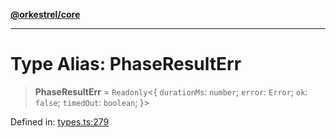 [**@orkestrel/core**](../index.md)

***

# Type Alias: PhaseResultErr

> **PhaseResultErr** = `Readonly`\<\{ `durationMs`: `number`; `error`: `Error`; `ok`: `false`; `timedOut`: `boolean`; \}\>

Defined in: [types.ts:279](https://github.com/orkestrel/core/blob/076093e61b67cd3d4198b173439f047ddbc97abc/src/types.ts#L279)
